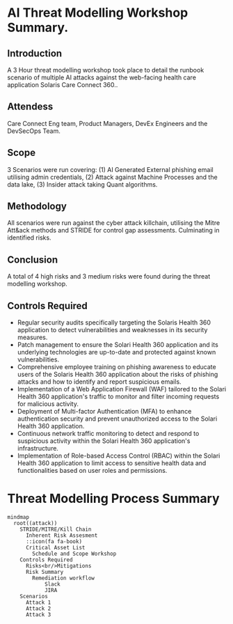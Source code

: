  # AI Threat Modelling Workshop Summary.
 
 ## Introduction
 A 3 Hour threat modelling workshop took place to detail the runbook scenario of multiple AI attacks against the web-facing health care application Solaris Care Connect 360..
 
 ## Attendess
 Care Connect Eng team, Product Managers, DevEx Engineers and the DevSecOps Team.
 
 ## Scope
 3 Scenarios were run covering: (1) AI Generated External phishing email utilising admin credentials, (2) Attack against Machine Processes and the data lake, (3) Insider attack taking Quant algorithms.
 
 ## Methodology
 All scenarios were run against the cyber attack killchain, utilising the Mitre Att&ack methods and STRIDE for control gap assessments. Culminating in identified risks. 
 
 ## Conclusion
 A total of 4 high risks and 3 medium risks were found during the threat modelling workshop.
 
 ## Controls Required
 
 - Regular security audits specifically targeting the Solaris Health 360 application to detect vulnerabilities and weaknesses in its security measures.
 - Patch management to ensure the Solari Health 360 application and its underlying technologies are up-to-date and protected against known vulnerabilities.
 - Comprehensive employee training on phishing awareness to educate users of the Solaris Health 360 application about the risks of phishing attacks and how to identify and report suspicious emails.
 - Implementation of a Web Application Firewall (WAF) tailored to the Solari Health 360 application's traffic to monitor and filter incoming requests for malicious activity.
 - Deployment of Multi-factor Authentication (MFA) to enhance authentication security and prevent unauthorized access to the Solari Health 360 application.
 - Continuous network traffic monitoring to detect and respond to suspicious activity within the Solari Health 360 application's infrastructure.
 - Implementation of Role-based Access Control (RBAC) within the Solari Health 360 application to limit access to sensitive health data and functionalities based on user roles and permissions.
 
 # Threat Modelling Process Summary
 
 ```mermaid
 mindmap
   root((attack))
     STRIDE/MITRE/Kill Chain
       Inherent Risk Assesment
       ::icon(fa fa-book)
       Critical Asset List
         Schedule and Scope Workshop
     Controls Required
       Risks<br/>Mitigations
       Risk Summary
         Remediation workflow
             Slack
             JIRA 
     Scenarios
       Attack 1
       Attack 2
       Attack 3